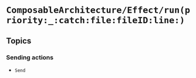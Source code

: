 # ``ComposableArchitecture/Effect/run(priority:_:catch:file:fileID:line:)``

## Topics

### Sending actions

- ``Send``
